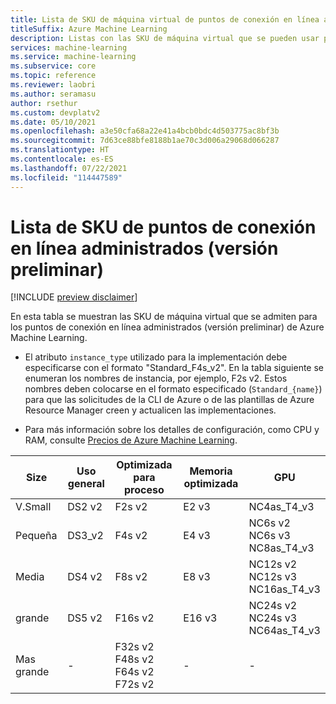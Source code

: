 ```yaml
---
title: Lista de SKU de máquina virtual de puntos de conexión en línea administrados (versión preliminar)
titleSuffix: Azure Machine Learning
description: Listas con las SKU de máquina virtual que se pueden usar para los puntos de conexión en línea administrados (versión preliminar) de Azure Machine Learning.
services: machine-learning
ms.service: machine-learning
ms.subservice: core
ms.topic: reference
ms.reviewer: laobri
ms.author: seramasu
author: rsethur
ms.custom: devplatv2
ms.date: 05/10/2021
ms.openlocfilehash: a3e50cfa68a22e41a4bcb0bdc4d503775ac8bf3b
ms.sourcegitcommit: 7d63ce88bfe8188b1ae70c3d006a29068d066287
ms.translationtype: HT
ms.contentlocale: es-ES
ms.lasthandoff: 07/22/2021
ms.locfileid: "114447589"
---
```

# <a name="managed-online-endpoints-sku-list-preview"></a>Lista de SKU de puntos de conexión en línea administrados (versión preliminar)

[!INCLUDE [preview disclaimer](../../includes/machine-learning-preview-generic-disclaimer.md)]

En esta tabla se muestran las SKU de máquina virtual que se admiten para los puntos de conexión en línea administrados (versión preliminar) de Azure Machine Learning.

* El atributo `instance_type` utilizado para la implementación debe especificarse con el formato "Standard_F4s_v2". En la tabla siguiente se enumeran los nombres de instancia, por ejemplo, F2s v2. Estos nombres deben colocarse en el formato especificado (`Standard_{name}`) para que las solicitudes de la CLI de Azure o de las plantillas de Azure Resource Manager creen y actualicen las implementaciones. 

* Para más información sobre los detalles de configuración, como CPU y RAM, consulte [Precios de Azure Machine Learning](https://azure.microsoft.com/pricing/details/machine-learning/).

| Size | Uso general | Optimizada para proceso | Memoria optimizada | GPU |
| --- | --- | --- | --- | --- | 
| V.Small | DS2 v2 | F2s v2 | E2 v3 | NC4as_T4_v3 |
| Pequeña | DS3_v2 | F4s v2 | E4 v3 | NC6s v2 <br/> NC6s v3 <br/> NC8as_T4_v3 |
| Media | DS4 v2 | F8s v2 | E8 v3 | NC12s v2 <br/> NC12s v3 <br/> NC16as_T4_v3 |
| grande | DS5 v2 | F16s v2 |E16 v3 | NC24s v2 <br/> NC24s v3 <br/> NC64as_T4_v3 |
| Mas grande| - | F32s v2 <br/> F48s v2 <br/> F64s v2 <br/> F72s v2 | - | - |


